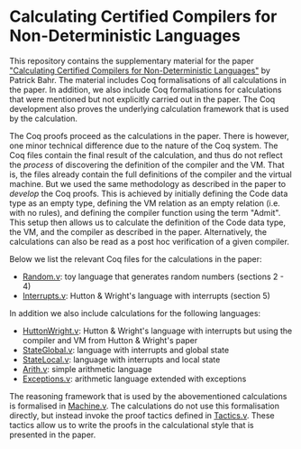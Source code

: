 Calculating Certified Compilers for Non-Deterministic Languages
===============================================================

This repository contains the supplementary material for the paper
["Calculating Certified Compilers for Non-Deterministic Languages"](http://www.diku.dk/~paba/pubs/files/bahr15mpc-preprint.pdf)
by Patrick Bahr.  The material includes Coq formalisations of all
calculations in the paper. In addition, we also include Coq
formalisations for calculations that were mentioned but not explicitly
carried out in the paper. The Coq development also proves the
underlying calculation framework that is used by the calculation.


The Coq proofs proceed as the calculations in the paper. There is
however, one minor technical difference due to the nature of the Coq
system. The Coq files contain the final result of the calculation, and
thus do not reflect the *process* of discovering the definition of the
compiler and the VM. That is, the files already contain the full
definitions of the compiler and the virtual machine. But we used the
same methodology as described in the paper to *develop* the Coq
proofs. This is achieved by initially defining the Code data type as
an empty type, defining the VM relation as an empty relation
(i.e. with no rules), and defining the compiler function using the
term "Admit". This setup then allows us to calculate the definition of
the Code data type, the VM, and the compiler as described in the
paper. Alternatively, the calculations can also be read as a post hoc
verification of a given compiler.

Below we list the relevant Coq files for the calculations in the
paper:

 - [Random.v](Random.v): toy language that generates random numbers
   (sections 2 - 4)
 - [Interrupts.v](Interrupts.v): Hutton & Wright's language with
   interrupts (section 5)

In addition we also include calculations for the following languages:


 - [HuttonWright.v](HuttonWright.v): Hutton & Wright's language with
   interrupts but using the compiler and VM from Hutton & Wright's
   paper
 - [StateGlobal.v](StateGlobal.v): language with interrupts and global
   state
 - [StateLocal.v](StateLocal.v): language with interrupts and local
   state
 - [Arith.v](Arith.v): simple arithmetic language
 - [Exceptions.v](Exceptions.v): arithmetic language extended with
   exceptions

The reasoning framework that is used by the abovementioned
calculations is formalised in [Machine.v](Machine.v). The calculations
do not use this formalisation directly, but instead invoke the proof
tactics defined in [Tactics.v](Tactics.v). These tactics allow us to
write the proofs in the calculational style that is presented in the
paper.
